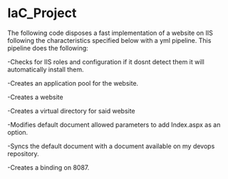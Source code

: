 # IaC_Project

The following code disposes a fast implementation of a website on IIS following the characteristics specified below with a yml pipeline.
This pipeline does the following: 

  
  -Checks for IIS roles and configuration if it dosnt detect them it will automatically install them.
  
  
  -Creates an application pool for the website.
  
  
  -Creates a website

  
  -Creates a virtual directory for said website
  
  
  -Modifies default document allowed parameters to add Index.aspx as an option.
  
  
  -Syncs the default document with a document available on my devops repository.
  
  
  -Creates a binding on 8087.
